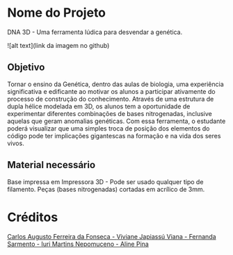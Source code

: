 # Nome do Projeto

DNA 3D - Uma ferramenta lúdica para desvendar a genética.

![alt text](link da imagem no github)


## Objetivo

Tornar o ensino da Genética, dentro das aulas de biologia, uma experiência significativa e edificante ao motivar os alunos a participar ativamente do processo de construção do conhecimento.
Através de uma estrutura de dupla hélice modelada em 3D, os alunos tem a oportunidade de experimentar diferentes combinações de bases nitrogenadas, inclusive aquelas que geram anomalias genéticas. Com essa ferramenta, o estudante poderá visualizar que uma simples troca de posição dos elementos do código pode ter implicações gigantescas na formação e na vida dos seres vivos.  


## Material necessário

Base impressa em Impressora 3D - Pode ser usado qualquer tipo de filamento.
Peças (bases nitrogenadas) cortadas em acrílico de 3mm.

# Créditos

[Carlos Augusto Ferreira da Fonseca - ](https://www.linkedin.com/in/carlos-augusto-ferreira-da-fonseca-85711020)
[Viviane Japiassú Viana - ](https://www.linkedin.com/in/viviane-japiass%C3%BA-viana-09075b35)
[Fernanda Sarmento - ](https://www.linkedin.com/in/fernanda-sarmento-256ba816)
[Iuri Martins Nepomuceno - ](https://www.facebook.com/iuri.martins.7)
[Aline Pina](https://www.instagram.com/alineapina)
